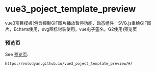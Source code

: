 # vue3_poject_template_preview
vue3项目模板(包含控制GIF图片播放暂停功能，动态组件，SVG.js重绘GIF图片，Echarts使用，svg图标封装使用，vue电子签名，G2使用)预览页

### 预览页
See [预览页](https://volodyan.github.io/vue3_poject_template_preview/#/).

```
https://volodyan.github.io/vue3_poject_template_preview/#/

```
